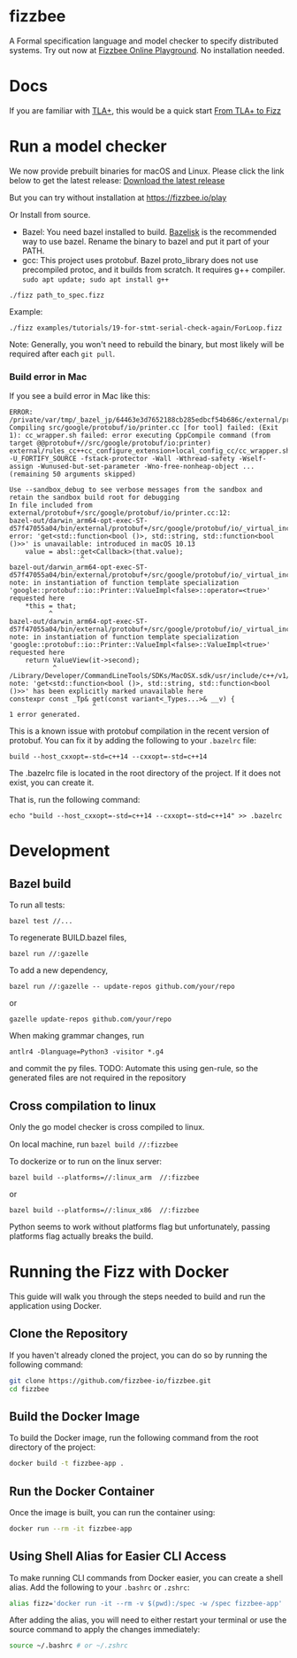 # fizzbee

A Formal specification language and model checker to specify distributed systems.
Try out now at [Fizzbee Online Playground](https://fizzbee.io/). No installation needed.

# Docs
If you are familiar with [TLA+](https://lamport.azurewebsites.net/tla/tla.html), this would be a quick start
[From TLA+ to Fizz](https://github.com/fizzbee-io/fizzbee/blob/main/docs/fizzbee-quick-start-for-tlaplus-users.md)

# Run a model checker
We now provide prebuilt binaries for macOS and Linux. Please click the link below to get the latest release: [Download the latest release](https://github.com/fizzbee-io/fizzbee/releases/tag/fizzbee-latest)

But you can try without installation at https://fizzbee.io/play 

Or Install from source.
- Bazel: You need bazel installed to build. [Bazelisk](https://github.com/bazelbuild/bazelisk?tab=readme-ov-file#installation) is the recommended way to use bazel. Rename the binary to bazel and put it part of your PATH.
- gcc: This project uses protobuf. Bazel proto_library does not use precompiled protoc, and it builds from scratch. It requires g++ compiler. `sudo apt update; sudo apt install g++`


```
./fizz path_to_spec.fizz  
```
Example:
```
./fizz examples/tutorials/19-for-stmt-serial-check-again/ForLoop.fizz 
```

Note: Generally, you won't need to rebuild the binary,
but most likely will be required after each `git pull`.

### Build error in Mac
If you see a build error in Mac like this:
```
ERROR: /private/var/tmp/_bazel_jp/64463e3d7652188cb285edbcf54b686c/external/protobuf+/src/google/protobuf/io/BUILD.bazel:99:11: Compiling src/google/protobuf/io/printer.cc [for tool] failed: (Exit 1): cc_wrapper.sh failed: error executing CppCompile command (from target @@protobuf+//src/google/protobuf/io:printer) external/rules_cc++cc_configure_extension+local_config_cc/cc_wrapper.sh -U_FORTIFY_SOURCE -fstack-protector -Wall -Wthread-safety -Wself-assign -Wunused-but-set-parameter -Wno-free-nonheap-object ... (remaining 50 arguments skipped)

Use --sandbox_debug to see verbose messages from the sandbox and retain the sandbox build root for debugging
In file included from external/protobuf+/src/google/protobuf/io/printer.cc:12:
bazel-out/darwin_arm64-opt-exec-ST-d57f47055a04/bin/external/protobuf+/src/google/protobuf/io/_virtual_includes/printer/google/protobuf/io/printer.h:918:19: error: 'get<std::function<bool ()>, std::string, std::function<bool ()>>' is unavailable: introduced in macOS 10.13
    value = absl::get<Callback>(that.value);
                  ^
bazel-out/darwin_arm64-opt-exec-ST-d57f47055a04/bin/external/protobuf+/src/google/protobuf/io/_virtual_includes/printer/google/protobuf/io/printer.h:863:11: note: in instantiation of function template specialization 'google::protobuf::io::Printer::ValueImpl<false>::operator=<true>' requested here
    *this = that;
          ^
bazel-out/darwin_arm64-opt-exec-ST-d57f47055a04/bin/external/protobuf+/src/google/protobuf/io/_virtual_includes/printer/google/protobuf/io/printer.h:1150:12: note: in instantiation of function template specialization 'google::protobuf::io::Printer::ValueImpl<false>::ValueImpl<true>' requested here
    return ValueView(it->second);
           ^
/Library/Developer/CommandLineTools/SDKs/MacOSX.sdk/usr/include/c++/v1/variant:1577:22: note: 'get<std::function<bool ()>, std::string, std::function<bool ()>>' has been explicitly marked unavailable here
constexpr const _Tp& get(const variant<_Types...>& __v) {
                     ^
1 error generated.
```
This is a known issue with protobuf compilation in the recent version of protobuf.
You can fix it by adding the following to your `.bazelrc` file:

```
build --host_cxxopt=-std=c++14 --cxxopt=-std=c++14
```
The .bazelrc file is located in the root directory of the project. If it does not exist, you can create it.

That is, run the following command:
```
echo "build --host_cxxopt=-std=c++14 --cxxopt=-std=c++14" >> .bazelrc
```

# Development

## Bazel build
To run all tests:

```
bazel test //...
```

To regenerate BUILD.bazel files,

```
bazel run //:gazelle
```

To add a new dependency,

```
bazel run //:gazelle -- update-repos github.com/your/repo
```
or
```
gazelle update-repos github.com/your/repo
```

When making grammar changes, run

```
antlr4 -Dlanguage=Python3 -visitor *.g4
```
and commit the py files.
TODO: Automate this using gen-rule, so the generated files are not required in the repository

## Cross compilation to linux
Only the go model checker is cross compiled to linux.

On local machine, run `bazel build //:fizzbee`

To dockerize or to run on the linux server:
```
bazel build --platforms=//:linux_arm  //:fizzbee
```
or
```
bazel build --platforms=//:linux_x86  //:fizzbee
```
Python seems to work without platforms flag but unfortunately, 
passing platforms flag actually breaks the build.

# Running the Fizz with Docker
This guide will walk you through the steps needed to build and run the application using Docker.

## Clone the Repository 
If you haven't already cloned the project, you can do so by running the following command:

```bash
git clone https://github.com/fizzbee-io/fizzbee.git
cd fizzbee
```

## Build the Docker Image
To build the Docker image, run the following command from the root directory of the project:

```bash
docker build -t fizzbee-app .
```

## Run the Docker Container
Once the image is built, you can run the container using:
```bash
docker run --rm -it fizzbee-app
```

## Using Shell Alias for Easier CLI Access
To make running CLI commands from Docker easier, you can create a shell alias. Add the following to your `.bashrc` or `.zshrc`:

```bash
alias fizz='docker run -it --rm -v $(pwd):/spec -w /spec fizzbee-app'
```

After adding the alias, you will need to either restart your terminal or use the source command to apply the changes immediately:

```bash
source ~/.bashrc # or ~/.zshrc
```

